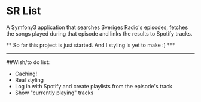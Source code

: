 SR List
===

A Symfony3 application that searches Sveriges Radio's episodes, fetches the songs played during that
episode and links the results to Spotify tracks.

** So far this project is just started. And I styling is yet to make :) ***

---

##Wish/to do list:
 - Caching!
 - Real styling
 - Log in with Spotify and create playlists from the episode's track
 - Show "currently playing" tracks
